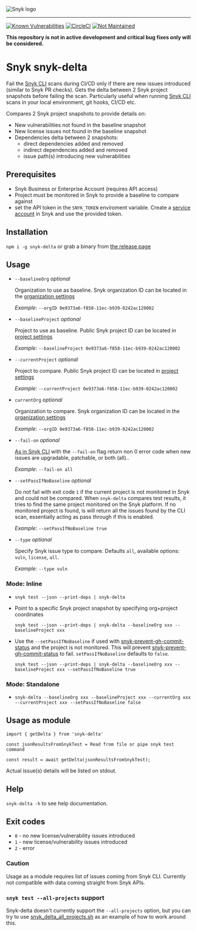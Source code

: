 ![Snyk logo](https://snyk.io/style/asset/logo/snyk-print.svg)

***

[![Known Vulnerabilities](https://snyk.io/test/github/snyk-tech-services/snyk-delta/badge.svg)](https://snyk.io/test/github/snyk/snyk-delta)
[![CircleCI](https://circleci.com/gh/snyk-tech-services/snyk-delta.svg?style=svg&circle-token=bfb34e49aa301cfa4ef4272541360a475ff95ad4)](https://circleci.com/gh/snyk-tech-services/snyk-delta)
[![Not Maintained](https://img.shields.io/badge/Maintenance%20Level-Not%20Maintained-yellow.svg)](https://gist.github.com/cheerfulstoic/d107229326a01ff0f333a1d3476e068d)

**This repository is not in active development and critical bug fixes only will be considered.**

# Snyk snyk-delta
Fail the [Snyk CLI](https://github.com/snyk/cli) scans during CI/CD only if there are new issues introduced (similar to Snyk PR checks).
Gets the delta between 2 Snyk project snapshots before failing the scan. Particularly useful when running [Snyk CLI](https://github.com/snyk/cli) scans in your local environment, git hooks, CI/CD etc.

Compares 2 Snyk project snapshots to provide details on:
- New vulnerabilities not found in the baseline snapshot
- New license issues not found in the baseline snapshot
- Dependencies delta between 2 snapshots:
    - direct dependencies added and removed
    - indirect dependencies added and removed
    - issue path(s) introducing new vulnerabilities

## Prerequisites
- Snyk Business or Enterprise Account (requires API access)
- Project must be monitored in Snyk to provide a baseline to compare against
- set the API token in the `SNYK_TOKEN` enviroment variable. Create a [service account](https://docs.snyk.io/features/user-and-group-management/managing-groups-and-organizations/service-accounts) in Snyk and use the provided token.

## Installation
`npm i -g snyk-delta` or grab a binary from [the release page](https://github.com/snyk-tech-services/snyk-delta/releases)

## Usage
- `--baselineOrg` *optional*

  Organization to use as baseline. Snyk organization ID can be located in the [organization settings](https://docs.snyk.io/products/snyk-code/cli-for-snyk-code/before-you-start-set-the-organization-for-the-cli-tests/finding-the-snyk-id-and-internal-name-of-an-organization)

  *Example*: `--orgID 0e9373a6-f858-11ec-b939-0242ac120002`

- `--baselineProject` *optional*

  Project to use as baseline. Public Snyk project ID can be located in [project settings](https://docs.snyk.io/introducing-snyk/introduction-to-snyk-projects/view-project-settings)

  *Example*: `--baselineProject 0e9373a6-f858-11ec-b939-0242ac120002`

- `--currentProject` *optional*

  Project to compare. Public Snyk project ID can be located in [project settings](https://docs.snyk.io/introducing-snyk/introduction-to-snyk-projects/view-project-settings)


  *Example*: `--currentProject 0e9373a6-f858-11ec-b939-0242ac120002`

- `currentOrg` *optional*

  Organization to compare. Snyk organization ID can be located in the [organization settings](https://docs.snyk.io/products/snyk-code/cli-for-snyk-code/before-you-start-set-the-organization-for-the-cli-tests/finding-the-snyk-id-and-internal-name-of-an-organization)

  *Example*: `--orgID 0e9373a6-f858-11ec-b939-0242ac120002`
- `--fail-on` *optional*

  [As in Snyk CLI](https://docs.snyk.io/snyk-cli/test-for-vulnerabilities/advanced-failing-of-builds-in-snyk-cli) with the `--fail-on` flag return non 0 error code when new issues are upgradable, patchable, or both (all)..

   *Example*: `--fail-on all`

- `--setPassIfNoBaseline` *optional*

  Do not fail with exit code `1` if the current project is not monitored in Snyk and could not be compared. When `snyk-delta` compares test results, it tries to find the same project monitored on the Snyk platform. If no monitored project is found, is will return all the issues found by the CLI scan, essentially acting as pass through if this is enabled.

   *Example*: `--setPassIfNoBaseline true`

- `--type` *optional*

  Specify Snyk issue type to compare. Defaults `all`, available options: `vuln`, `license`, `all`.

   *Example*: `--type vuln`
### Mode: Inline
- `snyk test --json --print-deps | snyk-delta`
- Point to a specific Snyk project  snapshot by specifying org+project coordinates

  `snyk test --json --print-deps | snyk-delta --baselineOrg xxx --baselineProject xxx`
- Use the `--setPassIfNoBaseline` if used with [snyk-prevent-gh-commit-status](https://github.com/snyk-tech-services/snyk-prevent-gh-commit-status) and the project is not monitored. This will prevent [snyk-prevent-gh-commit-status](https://github.com/snyk-tech-services/snyk-prevent-gh-commit-status) to fail. `setPassIfNoBaseline` defaults to `false`.

    `snyk test --json --print-deps | snyk-delta --baselineOrg xxx --baselineProject xxx --setPassIfNoBaseline true`

### Mode: Standalone
- `snyk-delta --baselineOrg xxx --baselineProject xxx --currentOrg xxx --currentProject xxx --setPassIfNoBaseline false`

## Usage as module

```
import { getDelta } from 'snyk-delta'

const jsonResultsFromSnykTest = Read from file or pipe snyk test command

const result = await getDelta(jsonResultsFromSnykTest);
```
Actual issue(s) details will be listed on stdout.

## Help
`snyk-delta -h` to see help documentation.

## Exit codes
- `0` - no new license/vulnerability issues introduced
- `1` - new license/vulnerability issues introduced
- `2` - error
### Caution
Usage as a module requires list of issues coming from Snyk CLI.
Currently not compatible with data coming straight from Snyk APIs.

### `snyk test --all-projects` support
Snyk-delta doesn't currently support the `--all-projects` option, but you can try to use [snyk_delta_all_projects.sh](./snyk_delta_all_projects.sh) as an example of how to work around this.


